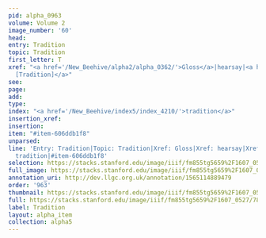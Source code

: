 ```yaml
---
pid: alpha_0963
volume: Volume 2
image_number: '60'
head: 
entry: Tradition
topic: Tradition
first_letter: T
xref: "<a href='/New_Beehive/alpha2/alpha_0362/'>Gloss</a>|hearsay|<a href='/New_Beehive/toc_vol2/toc2_118/'>484
  [Tradition]</a>"
see: 
page: 
add: 
type: 
index: "<a href='/New_Beehive/index5/index_4210/'>tradition</a>"
insertion_xref: 
insertion: 
item: "#item-606ddb1f8"
unparsed: 
line: 'Entry: Tradition|Topic: Tradition|Xref: Gloss|Xref: hearsay|Xref: 484 [Tradition]|Index:
  tradition|#item-606ddb1f8'
selection: https://stacks.stanford.edu/image/iiif/fm855tg5659%2F1607_0527/789,552,3000,488/full/0/default.jpg
full_image: https://stacks.stanford.edu/image/iiif/fm855tg5659%2F1607_0527/full/full/0/default.jpg
annotation_uri: http://dev.llgc.org.uk/annotation/1565114889479
order: '963'
thumbnail: https://stacks.stanford.edu/image/iiif/fm855tg5659%2F1607_0527/789,552,600,180/250,/0/default.jpg
full: https://stacks.stanford.edu/image/iiif/fm855tg5659%2F1607_0527/789,552,3000,488/full/0/default.jpg
label: Tradition
layout: alpha_item
collection: alpha5
---
```

